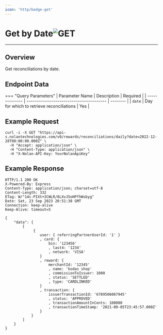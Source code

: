 ```yaml
---
icon: 'http/badge-get'
---
```


<h1 class=article-title>Get by Date<img class="article-title-image" src="/assets/images/badge-get.svg" alt="GET"/></h1>

---

## Overview
Get reconciliations by date.

## Endpoint Data
=== "Query Parameters"
    | Parameter Name | Description                               | Required |
    | -------------- | ----------------------------------------- | -------- |
    | `date`         | Day for which to retrieve reconciliations | Yes      |

## Example Request
```text
curl -i -X GET "https://api-s.nolantechnologies.com/v0/rewards/reconciliations/daily?date=2022-12-28T08:00:00.000Z" \
  -H "Accept: application/json" \
  -H "Content-Type: application/json" \
  -H "X-Nolan-API-Key: YourNolanApiKey" 
```

## Example Response
```text
HTTP/1.1 200 OK
X-Powered-By: Express
Content-Type: application/json; charset=utf-8
Content-Length: 332
ETag: W/"14c-PIXt+3CWLR/8LXvJ5oHPfhWsbyg"
Date: Sat, 23 Sep 2023 20:51:38 GMT
Connection: keep-alive
Keep-Alive: timeout=5

{
    "data": {
        [
             {
                user: { referringPartnerUserId: '1' }
                , card: {
                    bin: '123456'
                    , last4: '1234'
                    , network: 'VISA'
                }
                , reward: {
                    merchantId: '12345'
                    , name: 'kodas shop'
                    , commissionToIssuer: 1000
                    , status: 'SETTLED'
                    , type: 'CARDLINKED'
                }
                , transaction: {
                    issuerTransactionId: '6789506067945'
                    , status: 'APPROVED'
                    , transactionAmountInCents: 100000
                    , transactionTimeStamp: '2021-09-05T23:45:57.000Z'
                }
            }
        ]
    }
}
```